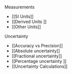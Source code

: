 Measurements
- [[SI Units]]
- [[Derived Units ]]
- [[Other Units]]

Uncertainty 
- [[Accuracy vs Precision]]
- [[Absolute uncertainty]]
- [[Fractional uncertainty]]
- [[Percentage uncertainty ]]
- [[Uncertainty Calculations]]
